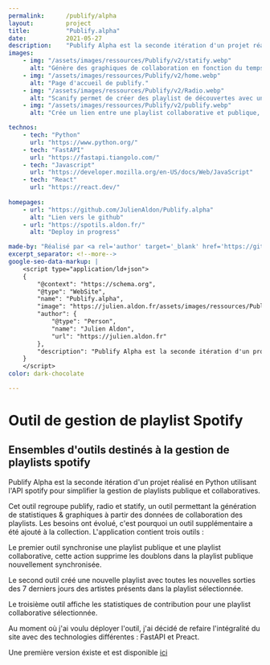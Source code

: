 ```yaml
---
permalink:      /publify/alpha
layout:         project
title:          "Publify.alpha"
date:           2021-05-27
description:    "Publify Alpha est la seconde itération d'un projet réalisé en Python utilisant l'API spotify pour simplifier la gestion de playlists publique et collaboratives. Cet outil regroupe publify, radio et statify, un outil permettant la génération de stats & graphiques à partir des données de collaboration des playlists. Les besoins ont évolué, c'est pourquoi un outil supplémentaire a été ajouté à la collection."
images:
    - img: "/assets/images/ressources/Publify/v2/statify.webp"
      alt: "Génère des graphiques de collaboration en fonction du temps pour les playlists collaboratives."
    - img: "/assets/images/ressources/Publify/v2/home.webp"
      alt: "Page d'accueil de publify."
    - img: "/assets/images/ressources/Publify/v2/Radio.webp"
      alt: "Scanify permet de créer des playlist de découvertes avec une playlist donnée."
    - img: "/assets/images/ressources/Publify/v2/publify.webp"
      alt: "Crée un lien entre une playlist collaborative et publique, Le lien apparait dans la liste, on peut synchroniser les playlists."

technos:
    - tech: "Python"
      url: "https://www.python.org/"
    - tech: "FastAPI"
      url: "https://fastapi.tiangolo.com/"
    - tech: "Javascript"
      url: "https://developer.mozilla.org/en-US/docs/Web/JavaScript"
    - tech: "React"
      url: "https://react.dev/"
      
homepages:
    - url: "https://github.com/JulienAldon/Publify.alpha"
      alt: "Lien vers le github"
    - url: "https://spotils.aldon.fr/"
      alt: "Deploy in progress"

made-by: "Réalisé par <a rel='author' target='_blank' href='https://github.com/JulienAldon'>Julien Aldon</a>"
excerpt_separator: <!--more-->
google-seo-data-markup: |
    <script type="application/ld+json">
    {
        "@context": "https://schema.org",
        "@type": "WebSite",
        "name": "Publify.alpha",
        "image": "https://julien.aldon.fr/assets/images/ressources/Publify/v2/home.webp",
        "author": {
            "@type": "Person",
            "name": "Julien Aldon",
            "url": "https://julien.aldon.fr"
        },
        "description": "Publify Alpha est la seconde itération d'un projet réalisé en Python utilisant l'API spotify pour simplifier la gestion de playlists publique et collaboratives. Cet outil regroupe publify, radio et statify, un outil permettant la génération de stats & graphiques à partir des données de collaboration des playlists. Les besoins ont évolué, c'est pourquoi un outil supplémentaire a été ajouté à la collection."
    }
    </script>
color: dark-chocolate

---
```

# Outil de gestion de playlist Spotify
## Ensembles d'outils destinés à la gestion de playlists spotify
Publify Alpha est la seconde itération d'un projet réalisé en Python utilisant l'API spotify pour simplifier la gestion de playlists publique et collaboratives.
<!--more-->
Cet outil regroupe publify, radio et statify, un outil permettant la génération de statistiques & graphiques à partir des données de collaboration des playlists. Les besoins ont évolué, c'est pourquoi un outil supplémentaire a été ajouté à la collection.
L'application contient trois outils :

Le premier outil synchronise une playlist publique et une playlist collaborative, cette action supprime les doublons dans la playlist publique nouvellement synchronisée.

Le second outil créé une nouvelle playlist avec toutes les nouvelles sorties des 7 derniers jours des artistes présents dans la playlist sélectionnée.

Le troisième outil affiche les statistiques de contribution pour une playlist collaborative sélectionnée.

Au moment où j'ai voulu déployer l'outil, j'ai décidé de refaire l'intégralité du site avec des technologies différentes : FastAPI et Preact.

Une première version éxiste et est disponible <a href="/2021/01/13/Publify.old">ici</a>